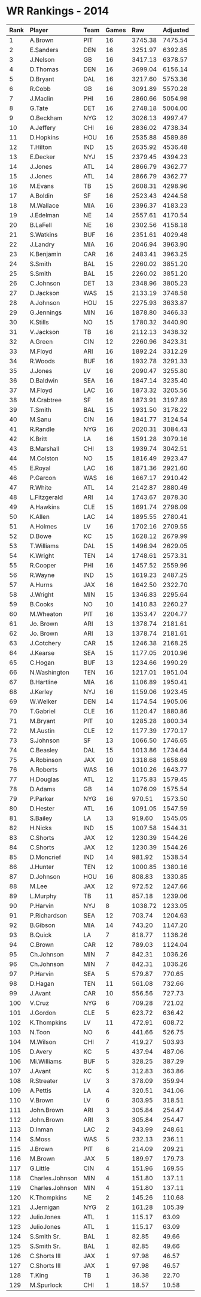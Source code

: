 # WR Rankings - 2014

| Rank | Player          | Team | Games | Raw     | Adjusted | Difficulty | Avg/Game | Typical | Consistency    | Trend    |
| :----| :---------------| :----| :-----| :-------| :--------| :----------| :--------| :-------| :--------------| :--------|
| 1    | A.Brown         | PIT  | 16    | 3745.38 | 7475.54  | 1.000      | 467.22   | 458.85  | 7/0/9          | +70.4%   |
| 2    | E.Sanders       | DEN  | 16    | 3251.97 | 6392.85  | 1.000      | 399.55   | 392.22  | 9/1/6          | +93.8%   |
| 3    | J.Nelson        | GB   | 16    | 3417.13 | 6378.57  | 1.000      | 398.66   | 421.66  | 9/0/7          | +114.6%  |
| 4    | D.Thomas        | DEN  | 16    | 3699.04 | 6156.14  | 1.000      | 384.76   | 401.94  | 7/4/5          | +103.4%  |
| 5    | D.Bryant        | DAL  | 16    | 3217.60 | 5753.36  | 1.000      | 359.59   | 364.20  | 8/0/8          | +129.1%  |
| 6    | R.Cobb          | GB   | 16    | 3091.89 | 5570.28  | 1.000      | 348.14   | 341.76  | 5/3/8          | +76.3%   |
| 7    | J.Maclin        | PHI  | 16    | 2860.66 | 5054.98  | 1.000      | 315.94   | 326.38  | 10/0/6         | +133.6%  |
| 8    | G.Tate          | DET  | 16    | 2748.18 | 5004.00  | 1.000      | 312.75   | 339.49  | 10/0/6         | +99.2%   |
| 9    | O.Beckham       | NYG  | 12    | 3026.13 | 4997.47  | 1.000      | 416.46   | 465.39  | 7/1/4          | +110.2%  |
| 10   | A.Jeffery       | CHI  | 16    | 2836.02 | 4738.34  | 1.000      | 296.15   | 293.79  | 8/1/7          | +122.7%  |
| 11   | D.Hopkins       | HOU  | 16    | 2535.88 | 4589.89  | 1.000      | 286.87   | 277.37  | 7/2/7          | +105.7%  |
| 12   | T.Hilton        | IND  | 15    | 2635.92 | 4536.48  | 1.000      | 302.43   | 273.09  | 6/2/7          | +168.9%  |
| 13   | E.Decker        | NYJ  | 15    | 2379.45 | 4394.23  | 1.000      | 292.95   | 243.94  | 6/0/9          | +189.5%  |
| 14   | J.Jones         | ATL  | 14    | 2866.79 | 4362.77  | 1.000      | 311.63   | 288.30  | 7/2/6          | +111.6%  |
| 15   | J.Jones         | ATL  | 14    | 2866.79 | 4362.77  | 1.000      | 311.63   | 288.30  | 7/2/6          | +111.6%  |
| 16   | M.Evans         | TB   | 15    | 2608.31 | 4298.96  | 1.000      | 286.60   | 253.66  | 7/2/6          | +98.7%   |
| 17   | A.Boldin        | SF   | 16    | 2523.43 | 4244.58  | 1.000      | 265.29   | 283.51  | 10/1/5         | +122.7%  |
| 18   | M.Wallace       | MIA  | 16    | 2396.37 | 4183.23  | 1.000      | 261.45   | 249.77  | 7/1/8          | +127.5%  |
| 19   | J.Edelman       | NE   | 14    | 2557.61 | 4170.54  | 1.000      | 297.90   | 284.66  | 6/0/8          | +120.1%  |
| 20   | B.LaFell        | NE   | 16    | 2302.56 | 4158.18  | 1.000      | 259.89   | 291.37  | 8/1/7          | +133.4%  |
| 21   | S.Watkins       | BUF  | 16    | 2351.61 | 4029.48  | 1.000      | 251.84   | 232.43  | 9/0/7          | +189.0%  |
| 22   | J.Landry        | MIA  | 16    | 2046.94 | 3963.90  | 1.000      | 247.74   | 242.48  | 7/1/8          | +136.2%  |
| 23   | K.Benjamin      | CAR  | 16    | 2483.41 | 3963.25  | 1.000      | 247.70   | 259.22  | 7/2/7          | +118.9%  |
| 24   | S.Smith         | BAL  | 15    | 2260.02 | 3851.20  | 1.000      | 256.75   | 258.85  | 8/1/7          | +160.8%  |
| 25   | S.Smith         | BAL  | 15    | 2260.02 | 3851.20  | 1.000      | 256.75   | 258.85  | 8/1/7          | +160.8%  |
| 26   | C.Johnson       | DET  | 13    | 2348.96 | 3805.23  | 1.000      | 292.71   | 309.72  | 7/1/5          | +178.7%  |
| 27   | D.Jackson       | WAS  | 15    | 2133.19 | 3748.58  | 1.000      | 249.91   | 261.28  | 7/2/6          | +183.3%  |
| 28   | A.Johnson       | HOU  | 15    | 2275.93 | 3633.87  | 1.000      | 242.26   | 228.13  | 6/2/7          | +98.0%   |
| 29   | G.Jennings      | MIN  | 16    | 1878.80 | 3466.33  | 1.000      | 216.65   | 204.87  | 5/3/8          | +114.4%  |
| 30   | K.Stills        | NO   | 15    | 1780.32 | 3440.90  | 1.000      | 229.39   | 197.61  | 6/0/9          | +150.7%  |
| 31   | V.Jackson       | TB   | 16    | 2112.13 | 3438.32  | 1.000      | 214.89   | 205.62  | 7/1/8          | +150.7%  |
| 32   | A.Green         | CIN  | 12    | 2260.96 | 3423.31  | 1.000      | 285.28   | 282.40  | 5/1/6          | +133.0%  |
| 33   | M.Floyd         | ARI  | 16    | 1892.24 | 3312.29  | 1.000      | 207.02   | 193.30  | 9/0/7          | +283.3%  |
| 34   | R.Woods         | BUF  | 16    | 1932.78 | 3291.33  | 1.000      | 205.71   | 214.61  | 8/1/7          | +199.4%  |
| 35   | J.Jones         | LV   | 16    | 2090.47 | 3255.80  | 1.000      | 203.49   | 226.38  | 9/2/5          | +146.7%  |
| 36   | D.Baldwin       | SEA  | 16    | 1847.14 | 3235.40  | 1.000      | 202.21   | 218.92  | 11/0/5         | +124.9%  |
| 37   | M.Floyd         | LAC  | 16    | 1873.32 | 3205.56  | 1.000      | 200.35   | 209.99  | 11/0/5         | +94.0%   |
| 38   | M.Crabtree      | SF   | 16    | 1873.91 | 3197.89  | 1.000      | 199.87   | 205.24  | 9/1/6          | +197.2%  |
| 39   | T.Smith         | BAL  | 15    | 1931.50 | 3178.22  | 1.000      | 211.88   | 213.79  | 7/2/6          | +206.5%  |
| 40   | M.Sanu          | CIN  | 16    | 1841.77 | 3124.54  | 1.000      | 195.28   | 203.13  | 9/0/7          | +298.4%  |
| 41   | R.Randle        | NYG  | 16    | 2020.31 | 3084.43  | 1.000      | 192.78   | 201.85  | 9/1/6          | +165.1%  |
| 42   | K.Britt         | LA   | 16    | 1591.28 | 3079.16  | 1.000      | 192.45   | 191.80  | 8/1/7          | +166.8%  |
| 43   | B.Marshall      | CHI  | 13    | 1939.74 | 3042.51  | 1.000      | 234.04   | 219.87  | 7/1/5          | INACTIVE |
| 44   | M.Colston       | NO   | 15    | 1816.49 | 2923.47  | 1.000      | 194.90   | 196.03  | 9/1/5          | +65.4%   |
| 45   | E.Royal         | LAC  | 16    | 1871.36 | 2921.60  | 1.000      | 182.60   | 182.65  | 8/1/7          | +237.3%  |
| 46   | P.Garcon        | WAS  | 16    | 1667.17 | 2910.42  | 1.000      | 181.90   | 187.57  | 10/1/5         | +225.4%  |
| 47   | R.White         | ATL  | 14    | 2142.87 | 2880.49  | 1.000      | 205.75   | 215.29  | 7/0/7          | +99.9%   |
| 48   | L.Fitzgerald    | ARI  | 14    | 1743.67 | 2878.30  | 1.000      | 205.59   | 172.11  | 6/0/8          | +136.1%  |
| 49   | A.Hawkins       | CLE  | 15    | 1691.74 | 2796.09  | 1.000      | 186.41   | 193.87  | 8/0/7          | +212.6%  |
| 50   | K.Allen         | LAC  | 14    | 1895.55 | 2780.41  | 1.000      | 198.60   | 183.74  | 6/2/6          | +186.0%  |
| 51   | A.Holmes        | LV   | 16    | 1702.16 | 2709.55  | 1.000      | 169.35   | 173.71  | 10/0/6         | +282.0%  |
| 52   | D.Bowe          | KC   | 15    | 1628.12 | 2679.99  | 1.000      | 178.67   | 168.70  | 7/1/7          | +111.3%  |
| 53   | T.Williams      | DAL  | 15    | 1496.94 | 2629.05  | 1.000      | 175.27   | 175.87  | 7/2/6          | +202.3%  |
| 54   | K.Wright        | TEN  | 14    | 1748.61 | 2573.31  | 1.000      | 183.81   | 182.42  | 8/0/6          | +142.0%  |
| 55   | R.Cooper        | PHI  | 16    | 1457.52 | 2559.96  | 1.000      | 160.00   | 181.15  | 11/1/4         | +155.9%  |
| 56   | R.Wayne         | IND  | 15    | 1619.23 | 2487.25  | 1.000      | 165.82   | 168.94  | 9/0/6          | +140.9%  |
| 57   | A.Hurns         | JAX  | 16    | 1642.50 | 2322.70  | 1.000      | 145.17   | 134.04  | 8/2/6          | +227.4%  |
| 58   | J.Wright        | MIN  | 15    | 1346.83 | 2295.64  | 1.000      | 153.04   | 117.85  | 7/2/6          | +296.4%  |
| 59   | B.Cooks         | NO   | 10    | 1410.83 | 2260.27  | 1.000      | 226.03   | 218.08  | 5/0/5          | INACTIVE |
| 60   | M.Wheaton       | PIT  | 16    | 1353.47 | 2204.77  | 1.000      | 137.80   | 144.80  | 8/0/8          | +120.2%  |
| 61   | Jo. Brown       | ARI  | 13    | 1378.74 | 2181.61  | 1.000      | 167.82   | 153.07  | 7/2/7          | +175.9%  |
| 62   | Jo. Brown       | ARI  | 13    | 1378.74 | 2181.61  | 1.000      | 167.82   | 153.07  | 7/2/7          | +175.9%  |
| 63   | J.Cotchery      | CAR  | 15    | 1246.38 | 2168.25  | 1.000      | 144.55   | 146.76  | 7/2/6          | +128.5%  |
| 64   | J.Kearse        | SEA  | 15    | 1177.05 | 2010.96  | 1.000      | 134.06   | 122.36  | 6/0/9          | +204.1%  |
| 65   | C.Hogan         | BUF  | 13    | 1234.66 | 1990.29  | 1.000      | 153.10   | 154.51  | 6/2/5          | +517.7%  |
| 66   | N.Washington    | TEN  | 16    | 1217.01 | 1951.04  | 1.000      | 121.94   | 116.46  | 8/1/7          | +286.3%  |
| 67   | B.Hartline      | MIA  | 16    | 1106.89 | 1950.41  | 1.000      | 121.90   | 113.61  | 6/0/10         | +297.7%  |
| 68   | J.Kerley        | NYJ  | 16    | 1159.06 | 1923.45  | 1.000      | 120.22   | 132.18  | 11/0/5         | +232.8%  |
| 69   | W.Welker        | DEN  | 14    | 1174.54 | 1905.06  | 1.000      | 136.08   | 150.02  | 9/0/5          | +148.7%  |
| 70   | T.Gabriel       | CLE  | 16    | 1120.47 | 1880.86  | 1.000      | 117.55   | 121.83  | 9/1/6          | +335.0%  |
| 71   | M.Bryant        | PIT  | 10    | 1285.28 | 1800.34  | 1.000      | 180.03   | 190.34  | 6/0/4          | +179.0%  |
| 72   | M.Austin        | CLE  | 12    | 1177.39 | 1770.17  | 1.000      | 147.51   | 154.03  | 8/0/4          | INACTIVE |
| 73   | S.Johnson       | SF   | 13    | 1066.50 | 1746.65  | 1.000      | 134.36   | 123.83  | 5/3/5          | INACTIVE |
| 74   | C.Beasley       | DAL  | 15    | 1013.86 | 1734.64  | 1.000      | 115.64   | 99.93   | 7/0/8          | +281.9%  |
| 75   | A.Robinson      | JAX  | 10    | 1318.68 | 1658.69  | 1.000      | 165.87   | 173.38  | 5/1/4          | INACTIVE |
| 76   | A.Roberts       | WAS  | 16    | 1010.26 | 1643.77  | 1.000      | 102.74   | 106.51  | 9/1/6          | +162.5%  |
| 77   | H.Douglas       | ATL  | 12    | 1175.83 | 1579.45  | 1.000      | 131.62   | 117.17  | 6/3/3          | +132.8%  |
| 78   | D.Adams         | GB   | 14    | 1076.09 | 1575.54  | 1.000      | 112.54   | 104.72  | 9/1/4          | +246.2%  |
| 79   | P.Parker        | NYG  | 16    | 970.51  | 1573.50  | 1.000      | 98.34    | 92.23   | 9/0/7          | +241.5%  |
| 80   | D.Hester        | ATL  | 16    | 1091.05 | 1547.59  | 1.000      | 96.72    | 90.67   | 9/0/7          | +293.4%  |
| 81   | S.Bailey        | LA   | 13    | 919.60  | 1545.05  | 1.000      | 118.85   | 77.33   | 6/1/6          | +541.2%  |
| 82   | H.Nicks         | IND  | 15    | 1007.58 | 1544.31  | 1.000      | 102.95   | 99.14   | 7/0/8          | +263.9%  |
| 83   | C.Shorts        | JAX  | 12    | 1230.39 | 1544.26  | 1.000      | 128.69   | 44.61   | 6/2/5          | +146.9%  |
| 84   | C.Shorts        | JAX  | 12    | 1230.39 | 1544.26  | 1.000      | 128.69   | 44.61   | 6/2/5          | +146.9%  |
| 85   | D.Moncrief      | IND  | 14    | 981.92  | 1538.54  | 1.000      | 109.90   | 79.99   | 8/0/6          | +588.5%  |
| 86   | J.Hunter        | TEN  | 12    | 1000.85 | 1380.16  | 1.000      | 115.01   | 106.75  | 6/0/6          | INACTIVE |
| 87   | D.Johnson       | HOU  | 16    | 808.83  | 1330.85  | 1.000      | 83.18    | 87.40   | 9/0/7          | +216.5%  |
| 88   | M.Lee           | JAX  | 12    | 972.52  | 1247.66  | 1.000      | 103.97   | 114.64  | 8/0/4          | +202.9%  |
| 89   | L.Murphy        | TB   | 11    | 857.18  | 1239.06  | 1.000      | 112.64   | 119.96  | 7/0/4          | +467.2%  |
| 90   | P.Harvin        | NYJ  | 8     | 1038.72 | 1233.05  | 1.000      | 154.13   | 123.62  | 4/3/6          | +200.2%  |
| 91   | P.Richardson    | SEA  | 12    | 703.74  | 1204.63  | 1.000      | 100.39   | 99.13   | 6/1/5          | +330.6%  |
| 92   | B.Gibson        | MIA  | 14    | 743.20  | 1147.20  | 1.000      | 81.94    | 78.97   | 7/1/6          | +144.6%  |
| 93   | B.Quick         | LA   | 7     | 818.77  | 1136.26  | 1.000      | 162.32   | 153.02  | 3/0/4          | INACTIVE |
| 94   | C.Brown         | CAR  | 12    | 789.03  | 1124.04  | 1.000      | 93.67    | 111.60  | 8/1/3          | +155.7%  |
| 95   | Ch.Johnson      | MIN  | 7     | 842.31  | 1036.26  | 1.000      | 148.04   | 115.43  | 6/0/5          | +279.0%  |
| 96   | Ch.Johnson      | MIN  | 7     | 842.31  | 1036.26  | 1.000      | 148.04   | 115.43  | 6/0/5          | +279.0%  |
| 97   | P.Harvin        | SEA  | 5     | 579.87  | 770.65   | 1.000      | 154.13   | 123.62  | 4/3/6          | +200.2%  |
| 98   | D.Hagan         | TEN  | 11    | 561.08  | 732.66   | 1.000      | 66.61    | 78.39   | 8/0/3          | +441.4%  |
| 99   | J.Avant         | CAR  | 10    | 556.56  | 727.73   | 1.000      | 72.77    | 69.35   | 10/0/5         | +325.6%  |
| 100  | V.Cruz          | NYG  | 6     | 709.28  | 721.02   | 1.000      | 120.17   | 128.72  | 4/0/2          | INACTIVE |
| 101  | J.Gordon        | CLE  | 5     | 623.72  | 636.42   | 1.000      | 127.28   | 122.30  | 3/0/2          | N/A      |
| 102  | K.Thompkins     | LV   | 11    | 472.91  | 608.72   | 1.000      | 55.34    | 47.76   | 7/2/4          | +923.1%  |
| 103  | N.Toon          | NO   | 6     | 441.66  | 526.75   | 1.000      | 87.79    | 90.60   | 2/1/3          | +41.3%   |
| 104  | M.Wilson        | CHI  | 7     | 419.27  | 503.93   | 1.000      | 71.99    | 70.72   | 5/0/2          | +239.3%  |
| 105  | D.Avery         | KC   | 5     | 437.94  | 487.06   | 1.000      | 97.41    | 73.66   | 3/0/2          | INACTIVE |
| 106  | Mi.Williams     | BUF  | 5     | 328.25  | 387.29   | 1.000      | 77.46    | 69.11   | 3/0/2          | INACTIVE |
| 107  | J.Avant         | KC   | 5     | 312.83  | 363.86   | 1.000      | 72.77    | 69.35   | 10/0/5         | +325.6%  |
| 108  | R.Streater      | LV   | 3     | 378.09  | 359.94   | 1.000      | 119.98   | 119.98  | 2/0/1          | INACTIVE |
| 109  | A.Pettis        | LA   | 4     | 320.51  | 341.06   | 1.000      | 85.27    | 92.93   | 2/1/1          | INACTIVE |
| 110  | V.Brown         | LV   | 6     | 303.95  | 318.51   | 1.000      | 53.08    | 53.95   | 3/0/3          | +75.5%   |
| 111  | John.Brown      | ARI  | 3     | 305.84  | 254.47   | 1.000      | 84.82    | 84.82   | None/None/None | None     |
| 112  | John.Brown      | ARI  | 3     | 305.84  | 254.47   | 1.000      | 84.82    | 84.82   | None/None/None | None     |
| 113  | D.Inman         | LAC  | 2     | 343.99  | 248.61   | 1.000      | 124.31   | 124.31  | 0/2/0          | N/A      |
| 114  | S.Moss          | WAS  | 5     | 232.13  | 236.11   | 1.000      | 47.22    | 47.06   | 2/0/3          | N/A      |
| 115  | J.Brown         | PIT  | 6     | 214.09  | 209.21   | 1.000      | 34.87    | 34.08   | 3/0/3          | INACTIVE |
| 116  | M.Brown         | JAX  | 5     | 189.97  | 179.73   | 1.000      | 35.95    | 35.22   | 3/0/2          | INACTIVE |
| 117  | G.Little        | CIN  | 4     | 151.96  | 169.55   | 1.000      | 42.39    | 62.13   | 3/0/1          | INACTIVE |
| 118  | Charles.Johnson | MIN  | 4     | 151.80  | 137.11   | 1.000      | 34.28    | 34.28   | None/None/None | None     |
| 119  | Charles.Johnson | MIN  | 4     | 151.80  | 137.11   | 1.000      | 34.28    | 34.28   | None/None/None | None     |
| 120  | K.Thompkins     | NE   | 2     | 145.26  | 110.68   | 1.000      | 55.34    | 47.76   | 7/2/4          | +923.1%  |
| 121  | J.Jernigan      | NYG  | 2     | 161.28  | 105.39   | 1.000      | 52.70    | 52.70   | 1/0/1          | INACTIVE |
| 122  | JulioJones      | ATL  | 1     | 115.17  | 63.09    | 1.000      | 63.09    | 63.09   | None/None/None | None     |
| 123  | JulioJones      | ATL  | 1     | 115.17  | 63.09    | 1.000      | 63.09    | 63.09   | None/None/None | None     |
| 124  | S.Smith Sr.     | BAL  | 1     | 82.85   | 49.66    | 1.000      | 49.66    | 49.66   | None/None/None | None     |
| 125  | S.Smith Sr.     | BAL  | 1     | 82.85   | 49.66    | 1.000      | 49.66    | 49.66   | None/None/None | None     |
| 126  | C.Shorts III    | JAX  | 1     | 97.98   | 46.57    | 1.000      | 46.57    | 46.57   | None/None/None | None     |
| 127  | C.Shorts III    | JAX  | 1     | 97.98   | 46.57    | 1.000      | 46.57    | 46.57   | None/None/None | None     |
| 128  | T.King          | TB   | 1     | 36.38   | 22.70    | 1.000      | 22.70    | 22.70   | 0/1/0          | N/A      |
| 129  | M.Spurlock      | CHI  | 1     | 18.57   | 10.58    | 1.000      | 10.58    | 10.58   | 0/1/0          | INACTIVE |

